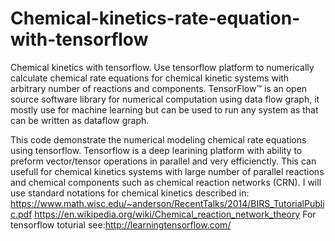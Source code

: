 # Chemical-kinetics-rate-equation-with-tensorflow
Chemical kinetics with tensorflow. Use tensorflow  platform to numerically calculate chemical rate equations for chemical kinetic systems with arbitrary number of reactions and components.  TensorFlow™ is an open source software library for numerical computation using data flow graph, it mostly use for machine learning but can be used to run any system as that can be written as dataflow graph.

This code demonstrate the numerical modeling chemical rate equations using tensorflow. Tensorflow is a deep learining platform  with ability to preform vector/tensor operations in parallel and very efficienctly. This can usefull for chemical kinetics systems with large number of parallel reactions and chemical components such as chemical reaction networks (CRN). 
I will use standard notations for chemical kinetics described in:
https://www.math.wisc.edu/~anderson/RecentTalks/2014/BIRS_TutorialPublic.pdf
https://en.wikipedia.org/wiki/Chemical_reaction_network_theory
For tensorflow toturial see:http://learningtensorflow.com/
